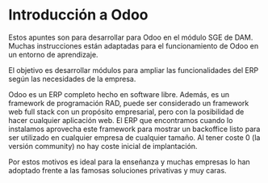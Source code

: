 # Introducción a Odoo

Estos apuntes son para desarrollar para Odoo en el módulo SGE de DAM. Muchas instrucciones están adaptadas para el funcionamiento de Odoo en un entorno de aprendizaje.

El objetivo es desarrollar módulos para ampliar las funcionalidades del ERP según las necesidades de la empresa.

Odoo es un ERP completo hecho en software libre. Además, es un framework de programación RAD, puede ser considerado un framework web full stack con un propósito empresarial, pero con la posibilidad de hacer cualquier aplicación web. El ERP que encontramos cuando lo instalamos aprovecha este framework para mostrar un backoffice listo para ser utilizado en cualquier empresa de cualquier tamaño. Al tener coste 0 (la versión community) no hay coste inicial de implantación.

Por estos motivos es ideal para la enseñanza y muchas empresas lo han adoptado frente a las famosas soluciones privativas y muy caras.


